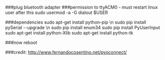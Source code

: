 ###plug bluetooth adapter
###permission to ttyACM0 - must restart linux user after this
sudo usermod -a -G dialout $USER

###dependencies
sudo apt-get install python-pip \n
sudo pip install pySerial --upgrade \n
sudo pip install enum34
sudo pip install PyUserInput
sudo apt-get install python-Xlib
sudo apt-get install python-tk

###now reboot

###credit: http://www.fernandocosentino.net/pyoconnect/
